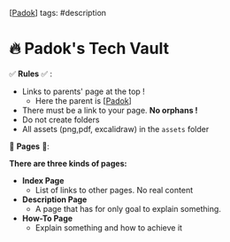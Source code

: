 [[Padok]]
tags: #description

# 🔥 Padok's Tech Vault

✅ **Rules** ✅ :
- Links to parents' page at the top ! 
	- Here the parent is [[Padok]]
- There must be a link to your page. **No orphans !**
- Do not create folders
- All assets (png,pdf, excalidraw) in the `assets` folder

📃 **Pages** 📃:

**There are three kinds of pages:**
- **Index Page**
	- List of links to other pages. No real content
- **Description Page**
	- A page that has for only goal to explain something.
- **How-To Page**
	- Explain something and how to achieve it

[//begin]: # "Autogenerated link references for markdown compatibility"
[Padok]: Padok "🔥 Padok"
[Padok]: Padok "🔥 Padok"
[//end]: # "Autogenerated link references"
